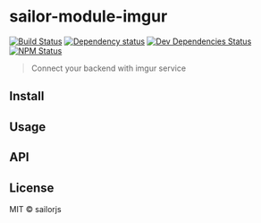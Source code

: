 # sailor-module-imgur 

[![Build Status](http://img.shields.io/travis/sailorjs/sailor-module-imgur/master.svg?style=flat)](https://travis-ci.org/sailorjs/sailor-module-imgur)
[![Dependency status](http://img.shields.io/david/sailorjs/sailor-module-imgur.svg?style=flat)](https://david-dm.org/sailorjs/sailor-module-imgur)
[![Dev Dependencies Status](http://img.shields.io/david/dev/sailorjs/sailor-module-imgur.svg?style=flat)](https://david-dm.org/sailorjs/sailor-module-imgur#info=devDependencies)
[![NPM Status](http://img.shields.io/npm/dm/sailor-module-imgur.svg?style=flat)](https://www.npmjs.org/package/sailor-module-imgur)

> Connect your backend with imgur service

## Install

## Usage

## API

## License

MIT © sailorjs


